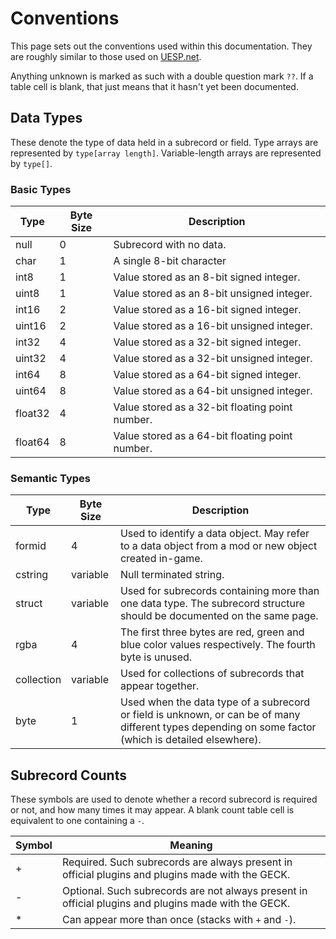 Conventions
===========

This page sets out the conventions used within this documentation. They are roughly similar to those used on [UESP.net](http://www.uesp.net/wiki/Tes5Mod:File_Format_Conventions).

Anything unknown is marked as such with a double question mark `??`. If a table cell is blank, that just means that it hasn't yet been documented.

## Data Types

These denote the type of data held in a subrecord or field. Type arrays are represented by `type[array length]`. Variable-length arrays are represented by `type[]`.

### Basic Types

Type | Byte Size | Description
-----|-----------|------------
null | 0 | Subrecord with no data.
char | 1 | A single 8-bit character
int8 | 1 | Value stored as an 8-bit signed integer.
uint8 | 1 | Value stored as an 8-bit unsigned integer.
int16 | 2 | Value stored as a 16-bit signed integer.
uint16 | 2 | Value stored as a 16-bit unsigned integer.
int32 | 4 | Value stored as a 32-bit signed integer.
uint32 | 4 | Value stored as a 32-bit unsigned integer.
int64 | 8 | Value stored as a 64-bit signed integer.
uint64 | 8 | Value stored as a 64-bit unsigned integer.
float32 | 4 | Value stored as a 32-bit floating point number.
float64 | 8 | Value stored as a 64-bit floating point number.

### Semantic Types

Type | Byte Size | Description
-----|-----------|------------
formid | 4 | Used to identify a data object. May refer to a data object from a mod or new object created in-game.
cstring | variable | Null terminated string.
struct | variable | Used for subrecords containing more than one data type. The subrecord structure should be documented on the same page.
rgba | 4 | The first three bytes are red, green and blue color values respectively. The fourth byte is unused.
collection | variable | Used for collections of subrecords that appear together.
byte | 1 | Used when the data type of a subrecord or field is unknown, or can be of many different types depending on some factor (which is detailed elsewhere).

## Subrecord Counts

These symbols are used to denote whether a record subrecord is required or not, and how many times it may appear. A blank count table cell is equivalent to one containing a `-`.

Symbol | Meaning
-------|--------
+ | Required. Such subrecords are always present in official plugins and plugins made with the GECK.
- | Optional. Such subrecords are not always present in official plugins and plugins made with the GECK.
* | Can appear more than once (stacks with `+` and `-`).
